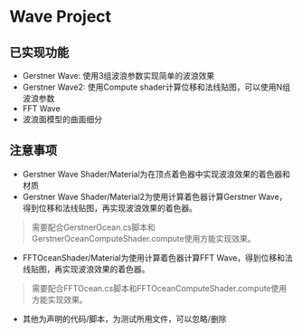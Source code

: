 # Wave Project
## 已实现功能
* Gerstner Wave: 使用3组波浪参数实现简单的波浪效果
* Gerstner Wave2: 使用Compute shader计算位移和法线贴图，可以使用N组波浪参数
* FFT Wave
* 波浪面模型的曲面细分
## 注意事项
* Gerstner Wave Shader/Material为在顶点着色器中实现波浪效果的着色器和材质
* Gerstner Wave Shader/Material2为使用计算着色器计算Gerstner Wave，得到位移和法线贴图，再实现波浪效果的着色器。
> 需要配合GerstnerOcean.cs脚本和GerstnerOceanComputeShader.compute使用方能实现效果。
* FFTOceanShader/Material为使用计算着色器计算FFT Wave，得到位移和法线贴图，再实现波浪效果的着色器。
> 需要配合FFTOcean.cs脚本和FFTOceanComputeShader.compute使用方能实现效果。
* 其他为声明的代码/脚本，为测试所用文件，可以忽略/删除